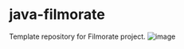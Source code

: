 # java-filmorate
Template repository for Filmorate project.
![image](https://github.com/Neanatolik/java-filmorate/assets/127328446/dfb7f577-62cb-49f5-8221-b2f88fa21880)